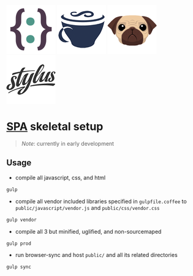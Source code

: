 [![](public/images/objectus128.png)](http://github.com/acidjazz/objectus)
[![](public/images/coffee128.png)](http://coffeescript.org/)
[![](public/images/pug128.png)](https://pugjs.org/)
[![](public/images/stylus128.png)](http://stylus-lang.com/)



# [SPA](https://en.wikipedia.org/wiki/Single-page_application) skeletal setup
> *Note*: currently in early development


## Usage

*  compile all javascript, css, and html
```bash
gulp
```

*  compile all vendor included libraries specified in `gulpfile.coffee` to `public/javascript/vendor.js` and `public/css/vendor.css`
```bash
gulp vendor
```

* compile all 3 but minified, uglified, and non-sourcemaped
```bash
gulp prod
```

* run browser-sync and host `public/` and all its related directories 
```bash
gulp sync
```
